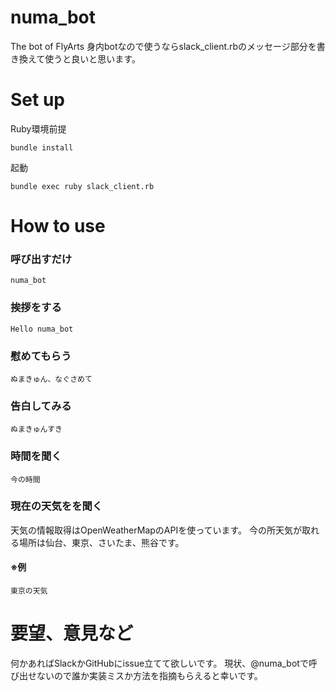 # numa_bot
The bot of FlyArts
身内botなので使うならslack_client.rbのメッセージ部分を書き換えて使うと良いと思います。
# Set up
Ruby環境前提
```
bundle install
```
起動
```
bundle exec ruby slack_client.rb
```
# How to use
### 呼び出すだけ
```numa_bot```
### 挨拶をする
```Hello numa_bot```
### 慰めてもらう
```ぬまきゅん、なぐさめて```
### 告白してみる
```ぬまきゅんすき```
### 時間を聞く
```今の時間```
### 現在の天気をを聞く
天気の情報取得はOpenWeatherMapのAPIを使っています。
今の所天気が取れる場所は仙台、東京、さいたま、熊谷です。
#### ※例
```東京の天気```
# 要望、意見など
何かあればSlackかGitHubにissue立てて欲しいです。
現状、@numa_botで呼び出せないので誰か実装ミスか方法を指摘もらえると幸いです。

